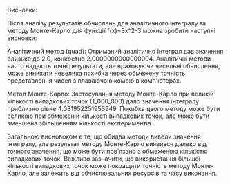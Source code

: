 Висновки:

Після аналізу результатів обчислень для аналітичного інтегралу та методу Монте-Карло для функції f(x)=3x^2-3 можна зробити наступні висновки:

Аналітичний метод (quad): Отриманий аналітично інтеграл дав значення близьке до 2.0, конкретно 2.0000000000000004. Аналітичні методи часто надають точні результати, але враховуючи чисельні обчислення, може виникати невелика похибка через обмежену точність представлення чисел з плаваючою комою в комп'ютерах.

Метод Монте-Карло: Застосування методу Монте-Карло при великій кількості випадкових точок (1_000_000) дало значення інтегралу приблизно рівне
4.031952251953949. Похибка цього методу може бути великою при обмеженій кількості випадкових точок, але може бути зменшена збільшенням кількості експериментів.

Загальною висновоком є те, що обидва методи вивели значення інтегралу, але результат методу Монте-Карло виявився далеко від точного значення, що може бути пов'язано з обмеженою кількістю випадкових точок. Важливо зазначити, що використання більшої кількості випадкових точок може покращити точність методу Монте-Карло, але залежить від обчислювальних ресурсів та часу виконання.
